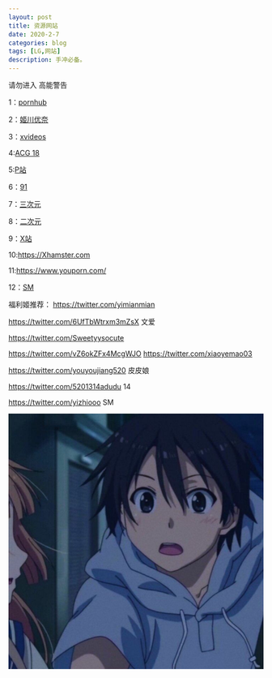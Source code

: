 ```yaml
---
layout: post
title: 资源网站
date: 2020-2-7
categories: blog
tags: [LG,网站]
description: 手冲必备。
---
```



请勿进入  高能警告



1：[pornhub](https://cn.pornhub.com/playlist/119203571)

2：[姬川优奈](https://www.javboss.me/movie/heyzo-1544-yuna-himekawa-english-ban-sex-yu-nao-himekawa.html)

3：[xvideos](https://www.xvideos.com)

4:[ACG 18](https://acg18.moe/category/hanhua/cosphoto)

5:[P站](https://www.pixiv.net/)

6：[91](http://91porn.com/)

7：[三次元](https://mega.nz/#F!xQ8mwaDL!PByCuHmwnIbsOm-wb4nX_g)

8：[二次元](https://mega.nz/#F!sRpgHKJR!-cF8OPRpZ_NbNdpcA0EhVQ)

9：[X站](https://Xnxx.com)

10:https://Xhamster.com

11:https://www.youporn.com/

12：[SM](https://twitter.com/yeahwsc)


福利姬推荐：
https://twitter.com/yimianmian

https://twitter.com/6UfTbWtrxm3mZsX 文爱

https://twitter.com/Sweetyysocute

https://twitter.com/vZ6okZFx4McgWJO
https://twitter.com/xiaoyemao03

https://twitter.com/youyoujiang520 皮皮娘

https://twitter.com/5201314adudu 14

https://twitter.com/yizhiooo  SM


![image](https://github.com/chinaswat/chinaswat.github.io/blob/master/Defeat.png?raw=true)








